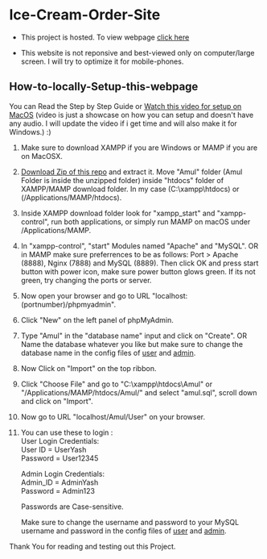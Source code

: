 # Ice-Cream-Order-Site
* This project is hosted. To view webpage [click here](https://amulorder-project.infinityfreeapp.com/)

* This website is not reponsive and best-viewed only on computer/large screen. I will try to optimize it for mobile-phones.

## How-to-locally-Setup-this-webpage
You can Read the Step by Step Guide or [Watch this video for setup on MacOS](https://drive.google.com/file/d/19_y5y4lOnuoxrkn24Mx_bIagR2QZpqN-/view?usp=sharing) (video is just a showcase on how you can setup and doesn't have any audio. I will update the video if i get time and will also make it for Windows.)    :)
1. Make sure to download XAMPP if you are Windows or MAMP if you are on MacOSX.

2. [Download Zip of this repo](https://github.com/yash-g01/Ice-Cream-Order-Site/archive/refs/heads/main.zip) and extract it. Move "Amul" folder (Amul Folder is inside the unzipped folder) inside "htdocs" folder of XAMPP/MAMP download folder. In my case (C:\xampp\htdocs) or (/Applications/MAMP/htdocs).

3. Inside XAMPP download folder look for "xampp_start" and "xampp-control", run both applications, or simply run MAMP on macOS under /Applications/MAMP.

4. In "xampp-control", "start" Modules named "Apache" and "MySQL". OR in MAMP make sure preferrences to be as follows: 
Port > Apache (8888), Nginx (7888) and  MySQL (8889). Then click OK and press start button with power icon, make sure power button glows green.
If its not green, try changing the ports or server.

5. Now open your browser and go to URL "localhost:(portnumber)/phpmyadmin".

6. Click "New" on the left panel of phpMyAdmin.

7. Type "Amul" in the "database name" input and click on "Create". OR Name the database whatever you like but make sure to change the database name in the config files of [user](Amul/User/config.php) and [admin](Amul/admin/config.php).

8. Now Click on "Import" on the top ribbon.

9. Click "Choose File" and go to "C:\xampp\htdocs\Amul\" or "/Applications/MAMP/htdocs/Amul/" and select "amul.sql", scroll down and click on "Import".

10. Now go to URL "localhost/Amul/User" on your browser.

11. You can use these to login :\
    User Login Credentials:\
        User ID = UserYash\
        Password = User12345
    
    Admin Login Credentials:\
        Admin_ID = AdminYash\
        Password = Admin123
    
    Passwords are Case-sensitive.
    
    Make sure to change the username and password to your MySQL username and password in the config files of [user](Amul/User/config.php) and [admin](Amul/admin/config.php).

Thank You for reading and testing out this Project.
